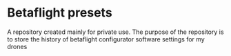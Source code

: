 # Betaflight presets

A repository created mainly for private use.
The purpose of the repository is to store the history of betaflight configurator software settings for my drones
